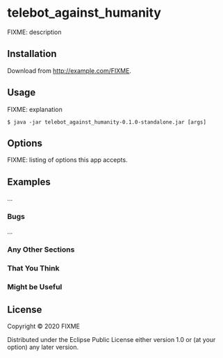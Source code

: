 # telebot_against_humanity

FIXME: description

## Installation

Download from http://example.com/FIXME.

## Usage

FIXME: explanation

    $ java -jar telebot_against_humanity-0.1.0-standalone.jar [args]

## Options

FIXME: listing of options this app accepts.

## Examples

...

### Bugs

...

### Any Other Sections
### That You Think
### Might be Useful

## License

Copyright © 2020 FIXME

Distributed under the Eclipse Public License either version 1.0 or (at
your option) any later version.
